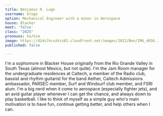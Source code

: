 ```yaml
---
title: Benjamin R. Lugo
username: blugo
option: Mechanical Engineer with a minor in Aerospace
house: Blacker
meet: 'false'
class: "2025"
pronouns: he/him
image: https://d24slhcvzhzz82.cloudfront.net/images/2022/Ben/IMG_4656.JPG
published: false

---
```

I'm a sophomore in Blacker House originally from the Rio Grande Valley in South Texas (almost Mexico, but not quite). I'm the Jam Room manager for the undergraduate residences at Caltech, a member of the Radio club, bassist and rhythm guitarist for the band Aether, Caltech Admissions ambassador, PARSEC member, Surf and Windsurf club member, and FSRI alum. I'm a big nerd when it come to aerospace (especially fighter jets), and an avid guitar player whenever I can get the chance, and always down to play basketball. I like to think of myself as a simple guy who's main motivation is to have fun, continue getting better, and help others when I can.